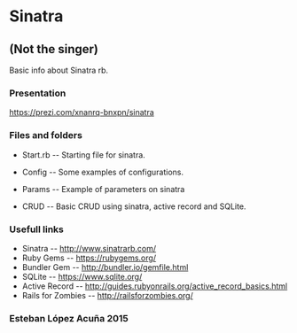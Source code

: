 # Sinatra 
## (Not the singer)

Basic info about Sinatra rb.

### Presentation
https://prezi.com/xnanrq-bnxpn/sinatra

### Files and folders
- Start.rb 
-- Starting file for sinatra.

- Config
-- Some examples of configurations.

- Params
-- Example of parameters on sinatra

- CRUD
-- Basic CRUD using sinatra, active record and SQLite.

### Usefull links

- Sinatra -- http://www.sinatrarb.com/
- Ruby Gems -- https://rubygems.org/
- Bundler Gem -- http://bundler.io/gemfile.html
- SQLite -- https://www.sqlite.org/
- Active Record -- http://guides.rubyonrails.org/active_record_basics.html
- Rails for Zombies -- http://railsforzombies.org/

### Esteban López Acuña 2015


